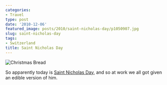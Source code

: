 ```yaml
---
categories:
- Travel
type: post
date: '2010-12-06'
featured_image: posts/2010/saint-nicholas-day/p1050907.jpg
slug: saint-nicholas-day
tags:
- Switzerland
title: Saint Nicholas Day
---
```


![Christmas Bread](p1050907.jpg)

So apparently today is [Saint Nicholas Day](http://en.wikipedia.org/wiki/Saint_Nicholas#Germany), and so at work we all got given an edible version of him.